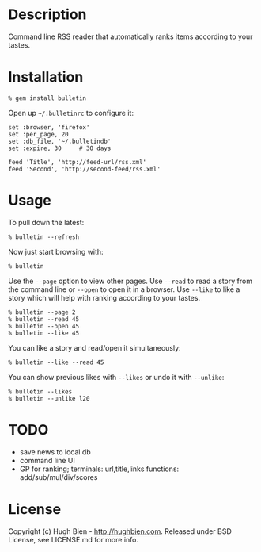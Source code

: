 Description
===========

Command line RSS reader that automatically ranks items according to your tastes.

Installation
============

    % gem install bulletin

Open up `~/.bulletinrc` to configure it:

    set :browser, 'firefox'
    set :per_page, 20
    set :db_file, '~/.bulletindb'
    set :expire, 30     # 30 days

    feed 'Title', 'http://feed-url/rss.xml'
    feed 'Second', 'http://second-feed/rss.xml'

Usage
=====

To pull down the latest:

    % bulletin --refresh

Now just start browsing with:

    % bulletin

Use the `--page` option to view other pages.  Use `--read` to read a story from
the command line or `--open` to open it in a browser.  Use `--like` to like a
story which will help with ranking according to your tastes.

    % bulletin --page 2
    % bulletin --read 45
    % bulletin --open 45
    % bulletin --like 45

You can like a story and read/open it simultaneously:

    % bulletin --like --read 45

You can show previous likes with `--likes` or undo it with `--unlike`:

    % bulletin --likes
    % bulletin --unlike l20

TODO
====

* save news to local db
* command line UI
* GP for ranking; terminals: url,title,links
  functions: add/sub/mul/div/scores

License
=======

Copyright (c) Hugh Bien - http://hughbien.com.
Released under BSD License, see LICENSE.md for more info.

